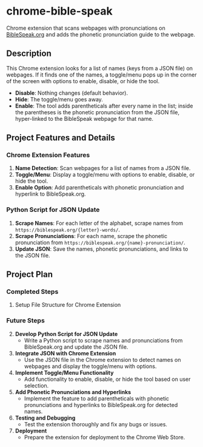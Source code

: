 # chrome-bible-speak

Chrome extension that scans webpages with pronunciations on [BibleSpeak.org](https://biblespeak.org) and adds the phonetic pronunciation guide to the webpage.

## Description

This Chrome extension looks for a list of names (keys from a JSON file) on webpages. If it finds one of the names, a toggle/menu pops up in the corner of the screen with options to enable, disable, or hide the tool.

- **Disable**: Nothing changes (default behavior).
- **Hide**: The toggle/menu goes away.
- **Enable**: The tool adds parentheticals after every name in the list; inside the parentheses is the phonetic pronunciation from the JSON file, hyper-linked to the BibleSpeak webpage for that name.

## Project Features and Details

### Chrome Extension Features

1. **Name Detection**: Scan webpages for a list of names from a JSON file.
2. **Toggle/Menu**: Display a toggle/menu with options to enable, disable, or hide the tool.
3. **Enable Option**: Add parentheticals with phonetic pronunciation and hyperlink to BibleSpeak.org.

### Python Script for JSON Update

1. **Scrape Names**: For each letter of the alphabet, scrape names from `https://biblespeak.org/{letter}-words/`.
2. **Scrape Pronunciations**: For each name, scrape the phonetic pronunciation from `https://biblespeak.org/{name}-pronunciation/`.
3. **Update JSON**: Save the names, phonetic pronunciations, and links to the JSON file.

## Project Plan

### Completed Steps

1. Setup File Structure for Chrome Extension

### Future Steps

2. **Develop Python Script for JSON Update**
    - Write a Python script to scrape names and pronunciations from BibleSpeak.org and update the JSON file.
3. **Integrate JSON with Chrome Extension**
    - Use the JSON file in the Chrome extension to detect names on webpages and display the toggle/menu with options.
4. **Implement Toggle/Menu Functionality**
    - Add functionality to enable, disable, or hide the tool based on user selection.
5. **Add Phonetic Pronunciations and Hyperlinks**
    - Implement the feature to add parentheticals with phonetic pronunciations and hyperlinks to BibleSpeak.org for detected names.
6. **Testing and Debugging**
    - Test the extension thoroughly and fix any bugs or issues.
7. **Deployment**
    - Prepare the extension for deployment to the Chrome Web Store.